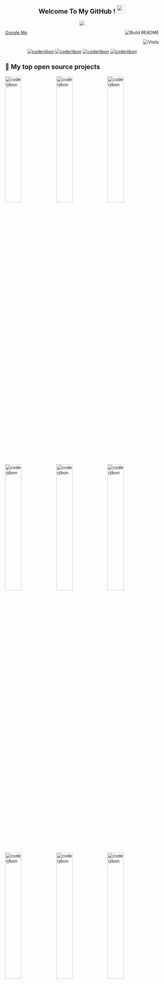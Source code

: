 <h2 align="center">
  Welcome To My GitHub !
  <img src="https://media.giphy.com/media/hvRJCLFzcasrR4ia7z/giphy.gif" width="28">
</h2>

<!-- Typing SVG by DenverCoder1 - https://github.com/DenverCoder1/readme-typing-svg -->
<p align="center">
  <a href="https://github.com/CoderJibon"><img src="https://readme-typing-svg.herokuapp.com/?color=%2336BCF7&lines=Always+learning+new+thinking"></a>
</p>

<!-- Badges template - https://github.com/badges/shields -->
<!-- YouTube Stats - https://github.com/DenverCoder1/github-readme-youtube-stats -->
<!-- View counter - https://github.com/DenverCoder1/Simple-View-Counter -->

<a target="_blank" href="https://www.google.com/search?q=coderjibon">Google Me</a>
<a href="https://github.com/CoderJibon/resume"><img src="https://github.com/vidyabhandary/vidyabhandary/workflows/Build%20README/badge.svg" align="right" alt="Build README"></a>

<a href="https://visitor-badge.laobi.icu/badge?page_id=CoderJibon.visitor-badge&title=Visits"><img src="https://visitor-badge.laobi.icu/badge?page_id=CoderJibon.visitor-badge&title=Visits" align="right" alt="Visits"></a>

<p><br></p>
<p align="center">
  <a href="https://coderjibon.com/" target="blank"><img src="https://img.shields.io/badge/Website-DC143C?style=for-the-badge&logo=medium&logoColor=white" alt="coderjibon" /></a> 
  <a href="https://www.linkedin.com/in/jibon-roy-a3948219a/" target="blank"><img src="https://img.shields.io/badge/LinkedIn-0077B5?style=for-the-badge&logo=linkedin&logoColor=white" alt="coderjibon"/></a>
    <a href="https://join.skype.com/invite/BLnlj2fzcVMv" target="blank"><img src="https://img.shields.io/badge/skype-20BEFF?&style=for-the-badge&logo=skype&logoColor=white" alt="coderjibon" /></a> 
    <a href="https://wa.me/qr/CI7OHSI4Q6O3F1" target="blank"><img src="https://img.shields.io/badge/whatsapp-20BEFF?&style=for-the-badge&logo=skype&logoColor=white" alt="coderjibon" /></a> 
    
</p>

## 📘 My top open source projects

<!-- Small repo cards (fork) - https://github.com/DenverCoder1/github-readme-stats -->
<p align="left">
<a href="https://github.com/CoderJibon/education-website" target="blank"><img width="32.5%" src="https://denvercoder1-github-readme-stats.vercel.app/api/pin/?username=CoderJibon&repo=education-website&theme=react&bg_color=1F222E&title_color=F85D7F&icon_color=F8D866&hide_border=true&show_icons=false" alt="coderjibon"></a>
<a href="https://github.com/CoderJibon/timekeeper-project" target="blank"><img width="32.5%" src="https://denvercoder1-github-readme-stats.vercel.app/api/pin/?username=CoderJibon&repo=timekeeper-project&theme=react&bg_color=1F222E&title_color=F85D7F&icon_color=F8D866&hide_border=true&show_icons=false" alt="coderjibon"></a>
<a href="https://github.com/CoderJibon/timekeeper-project" target="blank"><img width="32.5%" src="https://denvercoder1-github-readme-stats.vercel.app/api/pin/?username=CoderJibon&repo=timekeeper-project&theme=react&bg_color=1F222E&title_color=F85D7F&icon_color=F8D866&hide_border=true&show_icons=false" alt="coderjibon"></a>
<a href="https://github.com/CoderJibon/TravelAgency-project" target="blank"><img width="32.5%" src="https://denvercoder1-github-readme-stats.vercel.app/api/pin/?username=CoderJibon&repo=TravelAgency-project&theme=react&bg_color=1F222E&title_color=F85D7F&icon_color=F8D866&hide_border=true&show_icons=false" alt="coderjibon"></a>
<a href="https://github.com/CoderJibon/jintin" target="blank"><img width="32.5%" src="https://denvercoder1-github-readme-stats.vercel.app/api/pin/?username=CoderJibon&repo=jintin&theme=react&bg_color=1F222E&title_color=F85D7F&icon_color=F8D866&hide_border=true&show_icons=false" alt="coderjibon"></a>
<a href="https://github.com/CoderJibon/social" target="blank"><img width="32.5%" src="https://denvercoder1-github-readme-stats.vercel.app/api/pin/?username=CoderJibon&repo=social&theme=react&bg_color=1F222E&title_color=F85D7F&icon_color=F8D866&hide_border=true&show_icons=false" alt="coderjibon"></a>
<a href="https://github.com/CoderJibon/chawla-Project" target="blank"><img width="32.5%" src="https://denvercoder1-github-readme-stats.vercel.app/api/pin/?username=CoderJibon&repo=chawla-Project&theme=react&bg_color=1F222E&title_color=F85D7F&icon_color=F8D866&hide_border=true&show_icons=false" alt="coderjibon"></a>
<a href="https://github.com/CoderJibon/guljag-project" target="blank">
<img width="32.5%" src="https://denvercoder1-github-readme-stats.vercel.app/api/pin/?username=CoderJibon&repo=guljag-project&theme=react&bg_color=1F222E&title_color=F85D7F&icon_color=F8D866&hide_border=true&show_icons=false" alt="coderjibon"></a>
<a href="https://github.com/CoderJibon/healthcare-related-website" target="blank">
<img width="32.5%" src="https://denvercoder1-github-readme-stats.vercel.app/api/pin/?username=CoderJibon&repo=healthcare-related-website&theme=react&bg_color=1F222E&title_color=F85D7F&icon_color=F8D866&hide_border=true&show_icons=false" alt="coderjibon"></a>

</p>

<p align="left">
  <a href="https://github.com/CoderJibon?tab=repositories" target="_blank"><img alt="All Repositories" title="All Repositories" src="https://img.shields.io/badge/-All%20Repos-2962FF?style=for-the-badge&logo=koding&logoColor=white"/></a>
</p>

<!-- Some badges are from https://github.com/Ileriayo/markdown-badges -->

## 🛠️ Languages , Libraries & Tools

<p>
    <code href="#"><img alt="HTML" src="https://img.shields.io/badge/HTML%20-%23E34F26.svg?logo=html5&logoColor=white"></code>
    <code href="#"><img alt="CSS" src="https://img.shields.io/badge/CSS%20-%231572B6.svg?logo=css3&logoColor=white"></code>
    <code href="#"><img alt="JavaScript" src="https://img.shields.io/badge/JavaScript%20-%23F7DF1E.svg?logo=javascript&logoColor=black"></code>
    <!-- <code href="#"><img alt="Python" src="https://img.shields.io/badge/Python%20-%2314354C.svg?logo=python&logoColor=white"></code> -->
    <code href="#"><img alt="React" src="https://img.shields.io/badge/React%20-%2320232a.svg?logo=react&logoColor=%2361DAFB"></code>
    <code href="#"><img alt="NodeJS" src="https://img.shields.io/badge/Node.js%20-%2343853D.svg?logo=node.js&logoColor=white"></code>
    <code href="#"><img alt="Express.js" src="https://img.shields.io/badge/Express.js%20-%23404d59.svg?logo=express&logoColor=white"></code>
    <!-- <code href="#"><img alt="TypeScript" src="https://img.shields.io/badge/TypeScript%20- %23007ACC.svg?logo=typescript&logoColor=white"></code> -->
    <code href="#"><img alt="MongoDB" src ="https://img.shields.io/badge/MongoDB-%234ea94b.svg?logo=mongodb&logoColor=white"></code>
    <code href="#"><img alt="Wordpress" src="https://img.shields.io/badge/Wordpress-21759B?logo=wordpress&logoColor=white"></code>
    <!-- <code href="#"><img alt="SASS" src="https://img.shields.io/badge/Sass%20-hotpink.svg?logo=SASS&logoColor=white"></code> -->
    <code href="#"><img alt="Bootstrap" src="https://img.shields.io/badge/Bootstrap%20-%234D97FF.svg?logo=Bootstrap&logoColor=white"></code>
    <code href="#"><img alt="jQery" src="https://img.shields.io/badge/jQery%20-%23430098.svg?logo=jQery&logoColor=white"></code>
    <code href="#"><img alt="Git" src="https://img.shields.io/badge/Git%20-%23F05033.svg?logo=git&logoColor=white"></code>
    <code href="#"><img alt="Github" src="https://img.shields.io/badge/Github%20-%23F05033.svg?logo=github&logoColor=white"></code>
    <!-- <code href="#"><img alt="Codepen" src="https://img.shields.io/badge/Codepen-000000.svg?logo=codepen&logoColor=white"></code> -->
    <!-- <code href="#"><img alt="Stack Overflow" src="https://img.shields.io/badge/-Stack%20Overflow-FE7A16?logo=stack-overflow&logoColor=white"></code> -->
    <!-- <code href="#"><img alt="Dev" src="https://img.shields.io/badge/Dev-FE7A16?logo=stack-dev&logoColor=white"></code> -->
    <code href="#"><img alt="Visual Studio Code" src="https://img.shields.io/badge/Visual%20Studio%20Code-0078d7.svg?logo=visual-studio-code&logoColor=white"></code>
  
</p>

## 📊 Github stats

<!-- https://github.com/anuraghazra/github-readme-stats -->
<a> 
  <br/>
    <a href="https://github.com/CoderJibon"><img alt="coderjibon" src="https://denvercoder1-github-readme-stats.vercel.app/api?username=CoderJibon&show_icons=true&count_private=true&theme=react&hide_border=true&bg_color=1F222E&title_color=F85D7F&icon_color=F8D866" height="192px" width="49.5%"/></a>
  <a href="https://github.com/CoderJibon"><img alt="coderjibon" src="https://denvercoder1-github-readme-stats.vercel.app/api/top-langs/?username=CoderJibon&langs_count=8&layout=compact&theme=react&hide_border=true&bg_color=1F222E&title_color=F85D7F&icon_color=F8D866" height="192px" width="49.5%"/></a>
  <br/>
  <b>Note:</b> Top languages is only a metric of the languages my public code consists of and doesn't reflect experience or skill level.
</a>
<p></p>
<!-- https://github.com/ashutosh00710/github-readme-activity-graph -->
<a href="https://github.com/CoderJibon"><img alt="coderjibon" src="https://activity-graph.herokuapp.com/graph?username=CoderJibon&bg_color=000000&color=ffffff&line=00ff6e&point=ff0000&area=true&hide_border=true" /></a>
